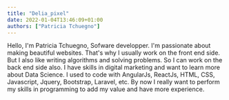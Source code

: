 ```yaml
---
title: "Delia_pixel"
date: 2022-01-04T13:46:09+01:00
authors: ["Patricia Tchuegno"]
---
```


Hello, I'm Patricia Tchuegno, Sofware developper. I'm passionate about making beautiful websites. That's why I usually work on the front end side. But I also like writing algorithms and solving problems. So I can work on the back end side also. I have skills in digital marketing and want to learn more about Data Science. I used to code with AngularJs, ReactJs, HTML, CSS, Javascript, Jquery, Bootstrap, Laravel, etc.
By now I really want to perform my skills in programming to add my value and have more experience.
